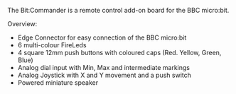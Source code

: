 <!--
---
name: BitCommander
type: controller
manufacturer: 4Tronix
description: Controller for the BBC micro:bit
pxt: https://github.com/4tronix/BitCommander
buy: https://shop.4tronix.co.uk/products/bitcommander
image: '4tronix-bitcommander.jpg'
pin:
  P0:
    name: Speaker/Dial
    mode: digital
  P1:
    name: Joystick X
    mode: analog
  P2:
    name: Joystick Y
    mode: analog
  P8:
    name: Joystick Button
    mode: digital
  P12:
    name: Red Button
    mode: digital
  P13:
    name: Neopixels
    mode: digital
  P16:
    name: Yellow Button
    mode: digital
  P14:
    name: Green Button
    mode: digital
  P15:
    name: Blue Button
    mode: digital
-->
The Bit:Commander is a remote control add-on board for the BBC micro:bit.

Overview:

* Edge Connector for easy connection of the BBC micro:bit
* 6 multi-colour FireLeds
* 4 square 12mm push buttons with coloured caps (Red. Yellow, Green, Blue)
* Analog dial input with Min, Max and intermediate markings
* Analog Joystick with X and Y movement and a push switch
* Powered miniature speaker